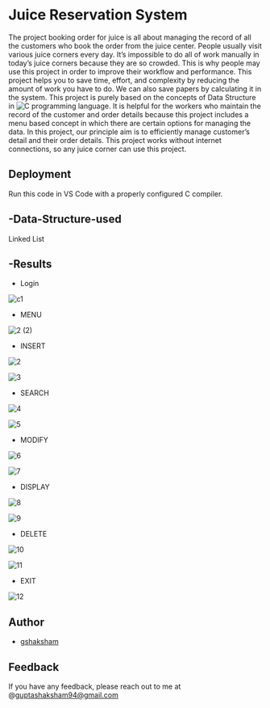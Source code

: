 
# Juice Reservation System

The project booking order for juice is all about managing the record of all the customers who book the order from the juice center. People usually visit various juice corners every 
day. It’s impossible to do all of work manually in today’s juice corners because they are so crowded. This is why people may use this project in order to improve their workflow and 
performance. This project helps you to save time, effort, and complexity by reducing the amount of work you have to do. We can also save papers by calculating it in the system. This project 
is purely based on the concepts of Data Structure in ![C](https://img.shields.io/badge/C-language-blue) programming language. It is helpful for the workers who maintain the record of the customer and order details 
because this project includes a menu based concept in which there are certain options for managing the data. In this project, our principle aim is to efficiently manage customer’s detail and their order 
details. This project works without internet connections, so any juice corner can use this project. 

## Deployment

Run this code in VS Code with a properly configured C compiler.


## -Data-Structure-used

Linked List

## -Results

- Login

![c1](https://github.com/gshaksham/Juice-Reservation-System/assets/114429990/65f59203-0f6b-432c-8717-80a6f355acc2)

- MENU

![2 (2)](https://github.com/gshaksham/Juice-Reservation-System/assets/114429990/4c2ce78e-0451-401e-80f2-1c08cabb0fdf)

- INSERT

![2](https://github.com/gshaksham/Juice-Reservation-System/assets/114429990/947913ec-b2f7-4950-bf78-4ab18aa2875a)

![3](https://github.com/gshaksham/Juice-Reservation-System/assets/114429990/34eb1e34-be24-4ede-907d-af920659e1ad)

- SEARCH

![4](https://github.com/gshaksham/Juice-Reservation-System/assets/114429990/cab7f11e-5ce6-4107-8fc8-a2be8a07f6bb)

![5](https://github.com/gshaksham/Juice-Reservation-System/assets/114429990/8d989af6-8f9c-496d-98cd-fd26dd8c3e74)

- MODIFY
  
![6](https://github.com/gshaksham/Juice-Reservation-System/assets/114429990/71995899-c848-408e-a4dd-c6714747d573)

![7](https://github.com/gshaksham/Juice-Reservation-System/assets/114429990/a812d35f-55bd-483e-8fd6-7794fa002521)

- DISPLAY
  
![8](https://github.com/gshaksham/Juice-Reservation-System/assets/114429990/00c1a427-b3ce-4af1-af0b-f92c80094409)

![9](https://github.com/gshaksham/Juice-Reservation-System/assets/114429990/943221ba-df3f-433e-bb9b-eca5759197b3)

- DELETE
  
![10](https://github.com/gshaksham/Juice-Reservation-System/assets/114429990/03c31895-3b74-4078-a960-24d5fa04cc81)

![11](https://github.com/gshaksham/Juice-Reservation-System/assets/114429990/1fb900b5-4b2e-4062-920d-abe01600b88f)

- EXIT
  
![12](https://github.com/gshaksham/Juice-Reservation-System/assets/114429990/ce55cb0c-5cc5-431d-9205-cb6665e0fc72)



## Author

- [gshaksham](https://github.com/gshaksham)

## Feedback

If you have any feedback, please reach out to me at @guptashaksham94@gmail.com










